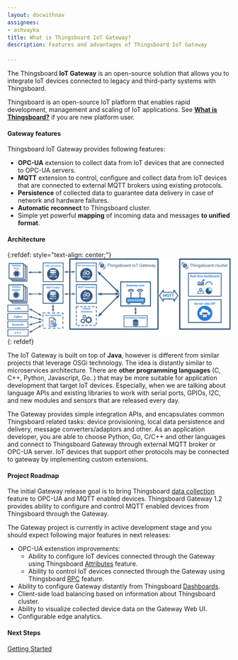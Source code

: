 ```yaml
---
layout: docwithnav
assignees:
- ashvayka
title: What is Thingsboard IoT Gateway?
description: Features and advantages of Thingsboard IoT Gateway 

---
```


The Thingsboard **IoT Gateway** is an open-source solution that allows you to integrate IoT devices connected to legacy and third-party systems with Thingsboard.

Thingsboard is an open-source IoT platform that enables rapid development, management and scaling of IoT applications. See [**What is Thingsboard?**](/docs/getting-started-guides/what-is-thingsboard/) if you are new platform user. 

#### Gateway features

Thingsboard IoT Gateway provides following features:

 - **OPC-UA** extension to collect data from IoT devices that are connected to OPC-UA servers.
 - **MQTT** extension to control, configure and collect data from IoT devices that are connected to external MQTT brokers using existing protocols.
 - **Persistence** of collected data to guarantee data delivery in case of network and hardware failures.
 - **Automatic reconnect** to Thingsboard cluster.
 - Simple yet powerful **mapping** of incoming data and messages **to unified format**.
  
#### Architecture  

{:refdef: style="text-align: center;"}
![Thingsboard IoT Gateway architecture](/images/gateway/tb-gateway.svg)
{: refdef}


The IoT Gateway is built on top of **Java**, however is different from similar projects that leverage OSGi technology.
The idea is distantly similar to microservices architecture.
There are **other programming languages** (C, C++, Python, Javascript, Go..) that may be more suitable for application development that target IoT devices.
Especially, when we are talking about language APIs and existing libraries to work with serial ports, GPIOs, I2C, and new modules and sensors that are released every day. 

The Gateway provides simple integration APIs, and encapsulates common Thingsboard related tasks: device provisioning, local data persistence and delivery, message converters/adaptors and other.
As an application developer, you are able to choose Python, Go, C/C++ and other languages and connect to Thingsboard Gateway through external MQTT broker or OPC-UA server. 
IoT devices that support other protocols may be connected to gateway by implementing custom extensions.

#### Project Roadmap

The initial Gateway release goal is to bring Thingsboard [data collection](/docs/user-guide/telemetry/) feature to OPC-UA and MQTT enabled devices.
Thingsboard Gateway 1.2 provides ability to configure and control MQTT enabled devices from Thingsboard through the Gateway.

The Gateway project is currently in active development stage and you should expect following major features in next releases:

 - OPC-UA extenstion improvements:
   - Ability to configure IoT devices connected through the Gateway using Thingsboard [Attributes](/docs/user-guide/attributes) feature.
   - Ability to control IoT devices connected through the Gateway using Thingsboard [RPC](/docs/user-guide/rpc/) feature.
 - Ability to configure Gateway distantly from Thingsboard [Dashboards](/docs/user-guide/visualization/).
 - Client-side load balancing based on information about Thingsboard cluster.
 - Ability to visualize collected device data on the Gateway Web UI. 
 - Configurable edge analytics.

#### Next Steps

<p><a href="/docs/iot-gateway/getting-started" class="button">Getting Started</a></p>
